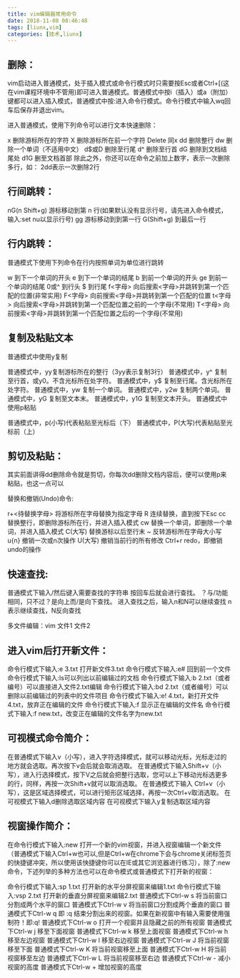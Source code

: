 ```yaml
---
title: vim编辑器常用命令
date: 2018-11-08 08:46:48
tags: [liunx,vim]
categories: [技术,liunx]
---
```

## 删除：

vim启动进入普通模式，处于插入模式或命令行模式时只需要按Esc或者Ctrl+[(这在vim课程环境中不管用)即可进入普通模式。普通模式中按i（插入）或a（附加）键都可以进入插入模式，普通模式中按:进入命令行模式。命令行模式中输入wq回车后保存并退出vim。

进入普通模式，使用下列命令可以进行文本快速删除：

x 删除游标所在的字符
X 删除游标所在前一个字符
Delete 同x
dd 删除整行
dw 删除一个单词（不适用中文）
d$或D 删除至行尾
d^ 删除至行首
dG 删除到文档结尾处
d1G 删至文档首部
除此之外，你还可以在命令之前加上数字，表示一次删除多行，如：
2dd表示一次删除2行

## 行间跳转：

nG(n Shift+g) 游标移动到第 n 行(如果默认没有显示行号，请先进入命令模式，输入:set nu以显示行号)
gg 游标移动到到第一行
G(Shift+g) 到最后一行

## 行内跳转：

普通模式下使用下列命令在行内按照单词为单位进行跳转

w 到下一个单词的开头
e 到下一个单词的结尾
b 到前一个单词的开头
ge 到前一个单词的结尾
0或^ 到行头
$ 到行尾
f<字母> 向后搜索<字母>并跳转到第一个匹配的位置(非常实用)
F<字母> 向前搜索<字母>并跳转到第一个匹配的位置
t<字母> 向后搜索<字母>并跳转到第一个匹配位置之前的一个字母(不常用)
T<字母> 向前搜索<字母>并跳转到第一个匹配位置之后的一个字母(不常用)

## 复制及粘贴文本

普通模式中使用y复制

普通模式中，yy复制游标所在的整行（3yy表示复制3行）
普通模式中，y^ 复制至行首，或y0。不含光标所在处字符。
普通模式中，y$ 复制至行尾。含光标所在处字符。
普通模式中，yw 复制一个单词。
普通模式中，y2w 复制两个单词。
普通模式中，yG 复制至文本末。
普通模式中，y1G 复制至文本开头。
普通模式中使用p粘贴

普通模式中，p(小写)代表粘贴至光标后（下）
普通模式中，P(大写)代表粘贴至光标前（上）

## 剪切及粘贴：

其实前面讲得dd删除命令就是剪切，你每次dd删除文档内容后，便可以使用p来粘贴，也这一点可以

替换和撤销(Undo)命令:

r+<待替换字母> 将游标所在字母替换为指定字母
R 连续替换，直到按下Esc
cc 替换整行，即删除游标所在行，并进入插入模式
cw 替换一个单词，即删除一个单词，并进入插入模式
C(大写) 替换游标以后至行末
~ 反转游标所在字母大小写
u{n} 撤销一次或n次操作
U(大写) 撤销当前行的所有修改
Ctrl+r redo，即撤销undo的操作
 
## 快速查找:

普通模式下输入/然后键入需要查找的字符串 按回车后就会进行查找。
？与/功能相同，只不过？是向上而/是向下查找。
进入查找之后，输入n和N可以继续查找
n表示继续查找，N反向查找

多文件编辑：vim 文件1 文件2

## 进入vim后打开新文件：

命令行模式下输入:e 3.txt 打开新文件3.txt
命令行模式下输入:e# 回到前一个文件
命令行模式下输入:ls可以列出以前编辑过的文档
命令行模式下输入:b 2.txt（或者编号）可以直接进入文件2.txt编辑
命令行模式下输入:bd 2.txt（或者编号）可以删除以前编辑过的列表中的文件项目
命令行模式下输入:e! 4.txt，新打开文件4.txt，放弃正在编辑的文件
命令行模式下输入:f 显示正在编辑的文件名
命令行模式下输入:f new.txt，改变正在编辑的文件名字为new.txt

## 可视模式命令简介：

在普通模式下输入v（小写），进入字符选择模式，就可以移动光标，光标走过的地方就会选取。再次按下v会后就会取消选取。
在普通模式下输入Shift+v（小写），进入行选择模式，按下V之后就会把整行选取，您可以上下移动光标选更多的行，同样，再按一次Shift+v就可以取消选取。
在普通模式下输入 Ctrl+v（小写），这是区域选择模式，可以进行矩形区域选择，再按一次Ctrl+v取消选取。
在可视模式下输入d删除选取区域内容
在可视模式下输入y复制选取区域内容

## 视窗操作简介：

在命令行模式下输入:new 打开一个新的vim视窗，并进入视窗编辑一个新文件（普通模式下输入Ctrl+w也可以,但是Ctrl+w在chrome下会与chrome关闭标签页的快捷键冲突，所以使用该快捷键你可以在IE或其它浏览器进行练习），除了:new命令，下述列举的多种方法也可以在命令模式或普通模式下打开新的视窗：

命令行模式下输入:sp 1.txt 打开新的水平分屏视窗来编辑1.txt
命令行模式下输入:vsp 2.txt 打开新的垂直分屏视窗来编辑2.txt
普通模式下Ctrl-w s 将当前窗口分割成两个水平的窗口
普通模式下Ctrl-w v 将当前窗口分割成两个垂直的窗口
普通模式下Ctrl-w q 即 :q 结束分割出来的视窗。如果在新视窗中有输入需要使用强制符！即:q!
普通模式下Ctrl-w o 打开一个视窗并且隐藏之前的所有视窗
普通模式下Ctrl-w j 移至下面视窗
普通模式下Ctrl-w k 移至上面视窗
普通模式下Ctrl-w h 移至左边视窗
普通模式下Ctrl-w l 移至右边视窗
普通模式下Ctrl-w J 将当前视窗移至下面
普通模式下Ctrl-w K 将当前视窗移至上面
普通模式下Ctrl-w H 将当前视窗移至左边
普通模式下Ctrl-w L 将当前视窗移至右边
普通模式下Ctrl-w - 减小视窗的高度
普通模式下Ctrl-w + 增加视窗的高度